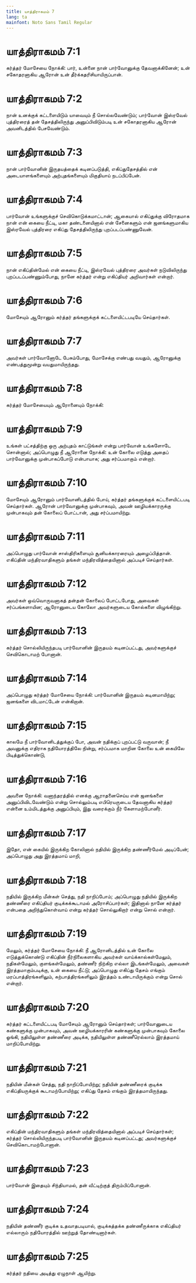 ```yaml
---
title: யாத்திராகமம் 7
lang: ta
mainfont: Noto Sans Tamil Regular
---
```


# யாத்திராகமம் 7:1

கர்த்தர் மோசேயை நோக்கி: பார், உன்னை நான் பார்வோனுக்கு தேவனாக்கினேன்; உன் சகோதரனாகிய ஆரோன் உன் தீர்க்கதரிசியாயிருப்பான்.

# யாத்திராகமம் 7:2

நான் உனக்குக் கட்டளையிடும் யாவையும் நீ சொல்லவேண்டும்; பார்வோன் இஸ்ரவேல் புத்திரரைத் தன் தேசத்திலிருந்து அனுப்பிவிடும்படி உன் சகோதரனாகிய ஆரோன் அவனிடத்தில் பேசவேண்டும்.

# யாத்திராகமம் 7:3

நான் பார்வோனின் இருதயத்தைக் கடினப்படுத்தி, எகிப்துதேசத்தில் என் அடையாளங்களையும் அற்புதங்களையும் மிகுதியாய் நடப்பிப்பேன்.

# யாத்திராகமம் 7:4

பார்வோன் உங்களுக்குச் செவிகொடுக்கமாட்டான்; ஆகையால் எகிப்துக்கு விரோதமாக நான் என் கையை நீட்டி, மகா தண்டனையினால் என் சேனைகளும் என் ஜனங்களுமாகிய இஸ்ரவேல் புத்திரரை எகிப்து தேசத்திலிருந்து புறப்படப்பண்ணுவேன்.

# யாத்திராகமம் 7:5

நான் எகிப்தின்மேல் என் கையை நீட்டி, இஸ்ரவேல் புத்திரரை அவர்கள் நடுவிலிருந்து புறப்படப்பண்ணும்போது, நானே கர்த்தர் என்று எகிப்தியர் அறிவார்கள் என்றார்.

# யாத்திராகமம் 7:6

மோசேயும் ஆரோனும் கர்த்தர் தங்களுக்குக் கட்டளையிட்டபடியே செய்தார்கள்.

# யாத்திராகமம் 7:7

அவர்கள் பார்வோனோடே பேசும்போது, மோசேக்கு எண்பது வயதும், ஆரோனுக்கு எண்பத்துமூன்று வயதுமாயிருந்தது.

# யாத்திராகமம் 7:8

கர்த்தர் மோசேயையும் ஆரோனையும் நோக்கி:

# யாத்திராகமம் 7:9

உங்கள் பட்சத்திற்கு ஒரு அற்புதம் காட்டுங்கள் என்று பார்வோன் உங்களோடே சொன்னால்; அப்பொழுது நீ ஆரோனை நோக்கி: உன் கோலை எடுத்து அதைப் பார்வோனுக்கு முன்பாகப்போடு என்பாயாக; அது சர்ப்பமாகும் என்றார்.

# யாத்திராகமம் 7:10

மோசேயும் ஆரோனும் பார்வோனிடத்தில் போய், கர்த்தர் தங்களுக்குக் கட்டளையிட்டபடி செய்தார்கள். ஆரோன் பார்வோனுக்கு முன்பாகவும், அவன் ஊழியக்காரருக்கு முன்பாகவும் தன் கோலைப் போட்டான், அது சர்ப்பமாயிற்று.

# யாத்திராகமம் 7:11

அப்பொழுது பார்வோன் சாஸ்திரிகளையும் சூனியக்காரரையும் அழைப்பித்தான். எகிப்தின் மந்திரவாதிகளும் தங்கள் மந்திரவித்தையினால் அப்படிச் செய்தார்கள்.

# யாத்திராகமம் 7:12

அவர்கள் ஒவ்வொருவனாகத் தன்தன் கோலைப் போட்டபோது, அவைகள் சர்ப்பங்களாயின; ஆரோனுடைய கோலோ அவர்களுடைய கோல்களை விழுங்கிற்று.

# யாத்திராகமம் 7:13

கர்த்தர் சொல்லியிருந்தபடி பார்வோனின் இருதயம் கடினப்பட்டது, அவர்களுக்குச் செவிகொடாமற் போனான்.

# யாத்திராகமம் 7:14

அப்பொழுது கர்த்தர் மோசேயை நோக்கி: பார்வோனின் இருதயம் கடினமாயிற்று; ஜனங்களை விடமாட்டேன் என்கிறான்.

# யாத்திராகமம் 7:15

காலமே நீ பார்வோனிடத்துக்குப் போ, அவன் நதிக்குப் புறப்பட்டு வருவான்; நீ அவனுக்கு எதிராக நதியோரத்திலே நின்று, சர்ப்பமாக மாறின கோலை உன் கையிலே பிடித்துக்கொண்டு,

# யாத்திராகமம் 7:16

அவனை நோக்கி: வனாந்தரத்தில் எனக்கு ஆராதனைசெய்ய என் ஜனங்களை அனுப்பிவிடவேண்டும் என்று சொல்லும்படி எபிரெயருடைய தேவனாகிய கர்த்தர் என்னை உம்மிடத்துக்கு அனுப்பியும், இது வரைக்கும் நீர் கேளாமற்போனீர்.

# யாத்திராகமம் 7:17

இதோ, என் கையில் இருக்கிற கோலினால் நதியில் இருக்கிற தண்ணீர்மேல் அடிப்பேன்; அப்பொழுது அது இரத்தமாய் மாறி,

# யாத்திராகமம் 7:18

நதியில் இருக்கிற மீன்கள் செத்து, நதி நாறிப்போம்; அப்பொழுது நதியில் இருக்கிற தண்ணீரை எகிப்தியர் குடிக்கக்கூடாமல் அரோசிப்பார்கள்; இதினால் நானே கர்த்தர் என்பதை அறிந்துகொள்வாய் என்று கர்த்தர் சொல்லுகிறார் என்று சொல் என்றார்.

# யாத்திராகமம் 7:19

மேலும், கர்த்தர் மோசேயை நோக்கி: நீ ஆரோனிடத்தில் உன் கோலை எடுத்துக்கொண்டு எகிப்தின் நீர்நிலைகளாகிய அவர்கள் வாய்க்கால்கள்மேலும், நதிகள்மேலும், குளங்கள்மேலும், தண்ணீர் நிற்கிற எல்லா இடங்கள்மேலும், அவைகள் இரத்தமாகும்படிக்கு, உன் கையை நீட்டு; அப்பொழுது எகிப்து தேசம் எங்கும் மரப்பாத்திரங்களிலும், கற்பாத்திரங்களிலும் இரத்தம் உண்டாயிருக்கும் என்று சொல் என்றார்.

# யாத்திராகமம் 7:20

கர்த்தர் கட்டளையிட்டபடி மோசேயும் ஆரோனும் செய்தார்கள்; பார்வோனுடைய கண்களுக்கு முன்பாகவும், அவன் ஊழியக்காரரின் கண்களுக்கு முன்பாகவும் கோலை ஓங்கி, நதியிலுள்ள தண்ணீரை அடிக்க, நதியிலுள்ள தண்ணீரெல்லாம் இரத்தமாய் மாறிப்போயிற்று.

# யாத்திராகமம் 7:21

நதியின் மீன்கள் செத்து, நதி நாறிப்போயிற்று; நதியின் தண்ணீரைக் குடிக்க எகிப்தியருக்குக் கூடாமற்போயிற்று; எகிப்து தேசம் எங்கும் இரத்தமாயிருந்தது.

# யாத்திராகமம் 7:22

எகிப்தின் மந்திரவாதிகளும் தங்கள் மந்திரவித்தையினால் அப்படிச் செய்தார்கள்; கர்த்தர் சொல்லியிருந்தபடி பார்வோனின் இருதயம் கடினப்பட்டது; அவர்களுக்குச் செவிகொடாமற்போனான்.

# யாத்திராகமம் 7:23

பார்வோன் இதையும் சிந்தியாமல், தன் வீட்டிற்குத் திரும்பிப்போனான்.

# யாத்திராகமம் 7:24

நதியின் தண்ணீர் குடிக்க உதவாதபடியால், குடிக்கத்தக்க தண்ணீருக்காக எகிப்தியர் எல்லாரும் நதியோரத்தில் ஊற்றுத் தோண்டினார்கள்.

# யாத்திராகமம் 7:25

கர்த்தர் நதியை அடித்து ஏழுநாள் ஆயிற்று.

